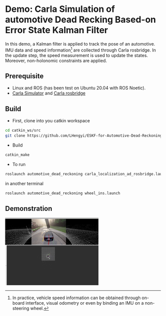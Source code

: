 # Demo: Carla Simulation of automotive Dead Recking Based-on Error State Kalman Filter
In this demo, a Kalman filter is applied to track the pose of an automotive. IMU data and speed information[^1] are collected through Carla rosbridge. In the update step, the speed measurement is used to update the states. Moreover, non-holonomic constraints are applied.

[^1]: In practice, vehicle speed information can be obtained through on-board interface, visual odometry or even by binding an IMU on a non-steering wheel.

## Prerequisite
* Linux and ROS (has been test on Ubuntu 20.04 with ROS Noetic).
* [Carla Simulator](http://carla.readthedocs.io/en/latest/start_quickstart/) and [Carla rosbridge](https://carla.readthedocs.io/en/0.9.10/ros_installation/)
## Build
* First, clone into you catkin workspace  
```bash
cd catkin_ws/src   
git clone https://github.com/LHengyi/ESKF-for-Automotive-Dead-Reckoning.git   
```
* Build  
```bash
catkin_make  
``` 
* To run   
```bash
roslaunch automotive_dead_reckoning carla_localization_ad_rosbridge.launch  
```
in another terminal  
```bash
roslaunch automotive_dead_reckoning wheel_ins.launch  
```
## Demonstration
<!-- [Demo video](http:youtube) -->
<a href="http://www.youtube.com/watch?feature=player_embedded&v=YOUTUBE_VIDEO_ID_HERE
" target="_blank"><img src="image/carla_sim.png" 
alt="IMAGE ALT TEXT HERE" width="60%" height="60%"/></a>